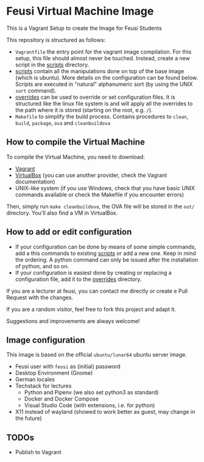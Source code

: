# Feusi Virtual Machine Image

This is a Vagrant Setup to create the Image for Feusi Students

This repository is structured as follows:

- `Vagrantfile` the entry point for the vagrant image compilation. For this setup, this file should almost never be touched. Instead, create a new script in the [scripts](scripts) directory.
- [scripts](scripts) contain all the manipulations done on top of the base image (which is ubuntu). More details on the configuration can be found below. Scripts are executed in "natural" alphanumeric sort (by using the UNIX `sort` command).
- [overrides](overrides) can be used to override or set configuration files. It is structured like the linux file system is and will apply all the overrides to the path where it is stored (starting on the root, e.g. `/`). 
- `Makefile` to simplify the build process. Contains procedures to `clean`, `build`, `package`, `ova` and `cleanbuildova`

## How to compile the Virtual Machine

To compile the Virtual Machine, you need to download:

- [Vagrant](https://www.vagrantup.com/) 
- [VirtualBox](https://www.virtualbox.org/) (you can use another provider, check the Vagrant documentation)
- UNIX-like system (if you use Windows, check that you have basic UNIX commands available or check the Makefile if you encounter errors)

Then, simply run `make cleanbuildova`, the OVA file will be stored in the `out/` directory. You'll also find a VM in VirtualBox.

## How to add or edit configuration

- If your configuration can be done by means of some simple commands, add a this commands to existing [scripts](scripts) or add a new one. Keep in mind the ordering. A python command can only be issued after the installation of python, and so on.
- If your configuration is easiest done by creating or replacing a configuration file, add it to the [overrides](overrides) directory. 

If you are a lecturer at feusi, you can contact me directly or create e Pull Request with the changes.

If you are a random visitor, feel free to fork this project and adapt it. 

Suggestions and improvements are always welcome!

## Image configuration

This image is based on the official `ubuntu/lunar64` ubuntu server image. 

- Feusi user with `feusi` as (initial) password
- Desktop Environment (Gnome)
- German locales
- Techstack for lectures
  - Python and Pipenv (we also set python3 as standard)
  - Docker and Docker Compose
  - Visual Studio Code (with extensions, i.e. for python)
- X11 instead of wayland (showed to work better as guest, may change in the future)


## TODOs

- Publish to Vagrant